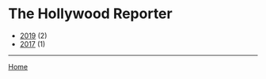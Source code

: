 # The Hollywood Reporter

  * [2019](./the-hollywood-reporter-2019.md/) (2)
  * [2017](./the-hollywood-reporter-2017.md/) (1)

----

[Home](../)
